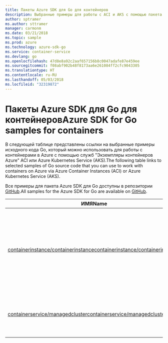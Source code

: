 ```yaml
---
title: Пакеты Azure SDK для Go для контейнеров
description: Выбранные примеры для работы с ACI и AKS с помощью пакета Azure SDK для Go.
author: sptramer
ms.author: sttramer
manager: carmonm
ms.date: 03/21/2018
ms.topic: sample
ms.prod: azure
ms.technology: azure-sdk-go
ms.service: container-service
ms.devlang: go
ms.openlocfilehash: 47d8e8a92c2aaf657156b8c0047adafe87e459ee
ms.sourcegitcommit: f08abf902b48f8173aa6e261084ff2cfc9043305
ms.translationtype: HT
ms.contentlocale: ru-RU
ms.lasthandoff: 05/03/2018
ms.locfileid: "32319872"
---
```

# <a name="azure-sdk-for-go-samples-for-containers"></a><span data-ttu-id="18747-103">Пакеты Azure SDK для Go для контейнеров</span><span class="sxs-lookup"><span data-stu-id="18747-103">Azure SDK for Go samples for containers</span></span>

<span data-ttu-id="18747-104">В следующей таблице представлены ссылки на выбранные примеры исходного кода Go, который можно использовать для работы с контейнерами в Azure с помощью служб "Экземпляры контейнеров Azure" ACI или Azure Kubernetes Service (AKS).</span><span class="sxs-lookup"><span data-stu-id="18747-104">The following table links to selected samples of Go source code that you can use to work with containers on Azure via Azure Container Instances (ACI) or Azure Kubernetes Service (AKS).</span></span> 

<span data-ttu-id="18747-105">Все примеры для пакета Azure SDK для Go доступны в репозитории [GitHub](https://github.com/Azure-Samples/azure-sdk-for-go-samples).</span><span class="sxs-lookup"><span data-stu-id="18747-105">All samples for the Azure SDK for Go are available on [GitHub](https://github.com/Azure-Samples/azure-sdk-for-go-samples).</span></span>

| <span data-ttu-id="18747-106">ИМЯ</span><span class="sxs-lookup"><span data-stu-id="18747-106">Name</span></span> | <span data-ttu-id="18747-107">ОПИСАНИЕ</span><span class="sxs-lookup"><span data-stu-id="18747-107">Description</span></span> |
|------|-------------|
| [<span data-ttu-id="18747-108">containerinstance/containerinstance</span><span class="sxs-lookup"><span data-stu-id="18747-108">containerinstance/containerinstance</span></span>](https://github.com/Azure-Samples/azure-sdk-for-go-samples/blob/master/containerinstance/containerinstance.go) | <span data-ttu-id="18747-109">Работа с группами контейнеров в службе "Экземпляры контейнеров Azure".</span><span class="sxs-lookup"><span data-stu-id="18747-109">Work with container groups in Azure Container Instances.</span></span> <span data-ttu-id="18747-110">Создание и изменение контейнеров в группе ACI.</span><span class="sxs-lookup"><span data-stu-id="18747-110">Create and modify containers in an ACI group.</span></span> |
| [<span data-ttu-id="18747-111">containerservice/managedcluster</span><span class="sxs-lookup"><span data-stu-id="18747-111">containerservice/managedcluster</span></span>](https://github.com/Azure-Samples/azure-sdk-for-go-samples/blob/master/containerservice/managedcluster.go) | <span data-ttu-id="18747-112">Создание, удаление и проверка клиентов Azure Kubernetes Service (AKS).</span><span class="sxs-lookup"><span data-stu-id="18747-112">Create, delete, and inspect Azure Kubernetes Service (AKS) clients.</span></span> |
